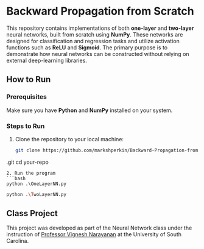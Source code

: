 # Backward Propagation from Scratch

This repository contains implementations of both **one-layer** and **two-layer** neural networks, built from scratch using **NumPy**. 
These networks are designed for classification and regression tasks and utilize activation functions such as **ReLU** and **Sigmoid**. 
The primary purpose is to demonstrate how neural networks can be constructed without relying on external deep-learning libraries.

## How to Run

### Prerequisites
Make sure you have **Python** and **NumPy** installed on your system.

### Steps to Run
1. Clone the repository to your local machine:
   ```bash
   git clone https://github.com/markshperkin/Backward-Propagation-from-Scratch.git
.git
   cd your-repo
   ```
2. Run the program
   ```bash
   python .\OneLayerNN.py
   ```
   ```bash
   python .\TwoLayerNN.py
   ```

## Class Project

This project was developed as part of the Neural Network class under the instruction of [Professor Vignesh Narayanan](https://sc.edu/study/colleges_schools/engineering_and_computing/faculty-staff/narayanan_vignesh.php) at the University of South Carolina.


